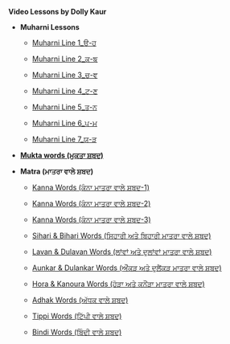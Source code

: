 **Video Lessons by Dolly Kaur**


* **Muharni Lessons**

  *  [Muharni Line 1_ੳ-ਹ](https://www.youtube.com/watch?v=mGow12J5SVM)

  *  [Muharni Line 2_ਕ-ਙ](https://www.youtube.com/watch?v=4CglLjEIaq8)

  *  [Muharni Line 3_ਚ-ਞ](https://www.youtube.com/watch?v=o6lfVY33_U4)

  *  [Muharni Line 4_ਟ-ਣ](https://www.youtube.com/watch?v=EHuwummorc8)

  *  [Muharni Line 5_ਤ-ਨ](https://www.youtube.com/watch?v=Y_N8rKr2DqA)

  *  [Muharni Line 6_ਪ-ਮ](https://www.youtube.com/watch?v=qUMB-Z27rxY&t=14s)

  *  [Muharni Line 7_ਯ-ੜ](https://www.youtube.com/watch?v=_0GXVGoED54)
  
* [**Mukta words (ਮੁਕਤਾ ਸ਼ਬਦ)**](https://www.youtube.com/playlist?list=PL3LG80z1ctknWKPyEzb6s63O4Mvevc4et)

* **Matra (ਮਾਤਰਾ ਵਾਲੇ ਸ਼ਬਦ)**

  * [Kanna Words (ਕੰਨਾ ਮਾਤਰਾ ਵਾਲੇ ਸ਼ਬਦ-1)](https://www.youtube.com/watch?v=qokt6YlJHjQ)

  * [Kanna Words (ਕੰਨਾ ਮਾਤਰਾ ਵਾਲੇ ਸ਼ਬਦ-2)](https://www.youtube.com/watch?v=v3eQuqz7im8)

  * [Kanna Words (ਕੰਨਾ ਮਾਤਰਾ ਵਾਲੇ ਸ਼ਬਦ-3)](https://www.youtube.com/watch?v=4N07bYro1WM)

  * [Sihari & Bihari Words (ਸਿਹਾਰੀ ਅਤੇ ਬਿਹਾਰੀ ਮਾਤਰਾ ਵਾਲੇ ਸ਼ਬਦ)](https://www.youtube.com/watch?v=GrsQ7FAKjVs)
 
  * [Lavan & Dulavan Words (ਲਾਂਵਾਂ ਅਤੇ ਦੁਲਾਂਵਾਂ ਮਾਤਰਾ ਵਾਲੇ ਸ਼ਬਦ)](https://www.youtube.com/watch?v=D-x3BL3Xfi0)

  * [Aunkar & Dulankar Words (ਔਂਕੜ ਅਤੇ ਦੁਲੈਂਕੜ ਮਾਤਰਾ ਵਾਲੇ ਸ਼ਬਦ)](https://www.youtube.com/watch?v=cW8x8xYyqeU)

  * [Hora & Kanoura Words (ਹੋੜਾ ਅਤੇ ਕਨੌਂੜਾ ਮਾਤਰਾ ਵਾਲੇ ਸ਼ਬਦ)](https://www.youtube.com/watch?v=HqnZWvTW938)

  * [Adhak Words (ਅੱਧਕ ਵਾਲੇ ਸ਼ਬਦ)](https://www.youtube.com/watch?v=wM4k50hUHiA)

  * [Tippi Words (ਟਿੱਪੀ ਵਾਲੇ ਸ਼ਬਦ)](https://www.youtube.com/watch?v=ICQYHoiPibM) 
 
  * [Bindi Words (ਬਿੰਦੀ ਵਾਲੇ ਸ਼ਬਦ)](https://www.youtube.com/watch?v=zmJT9Q0KjrU)

